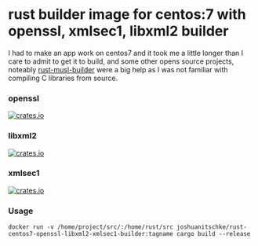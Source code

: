 # rust builder image for centos:7 with openssl, xmlsec1, libxml2 builder
I had to make an app work on centos7 and it took me a little longer than I care to admit to get it to build, and some other opens source projects, noteably
[rust-musl-builder](https://github.com/emk/rust-musl-builder) were a big help as I was not familiar with compiling C libraries from source.

### openssl
[![crates.io](https://img.shields.io/crates/v/openssl.svg)](https://crates.io/crates/openssl) 
### libxml2
[![crates.io](https://img.shields.io/crates/v/libxml.svg)](https://crates.io/crates/libxml)
### xmlsec1
[![crates.io](https://img.shields.io/crates/v/xmlsec.svg)](https://crates.io/crates/xmlsec) 


### Usage
```
docker run -v /home/project/src/:/home/rust/src joshuanitschke/rust-centos7-openssl-libxml2-xmlsec1-builder:tagname cargo build --release
```
